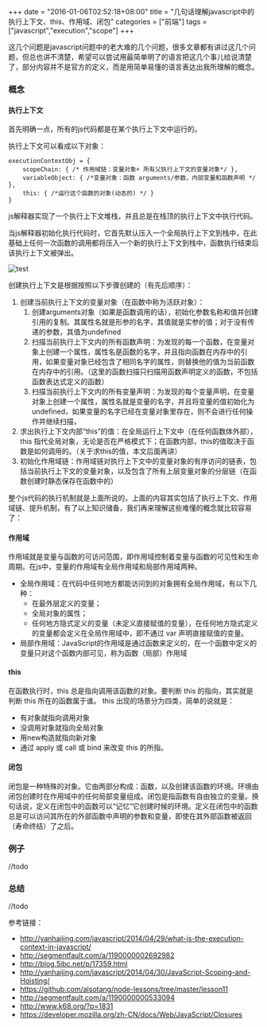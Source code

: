 +++
date = "2016-01-06T02:52:18+08:00"
title = "几句话理解javascript中的执行上下文、this、作用域、闭包"
categories = ["前端"]
tags = ["javascript","execution","scope"]
+++

这几个问题是javascript问题中的老大难的几个问题，很多文章都有讲过这几个问题，但总也讲不清楚，希望可以尝试用最简单明了的语言把这几个事儿给说清楚了，部分内容并不是官方的定义，而是用简单易懂的语言表达出我所理解的概念。

### 概念


#### 执行上下文

首先明确一点，所有的js代码都是在某个执行上下文中运行的。

执行上下文可以看成以下对象：

	executionContextObj = {
	    scopeChain: { /* 作用域链：变量对象+ 所有父执行上下文的变量对象*/ }, 
	    variableObject: { /*变量对象：函数 arguments/参数，内部变量和函数声明 */ }, 
	    this: { /*运行这个函数的对象(动态的) */ } 
	}
	
js解释器实现了一个执行上下文堆栈，并且总是在栈顶的执行上下文中执行代码。

当js解释器初始化执行代码时，它首先默认压入一个全局执行上下文到栈中，在此基础上任何一次函数的调用都将压入一个新的执行上下文到栈中，函数执行结束后该执行上下文被弹出。

![test](http://ww3.sinaimg.cn/large/d9f8fd81gw1exnvbj1v68j20ff080my4.jpg)

创建执行上下文是根据按照以下步骤创建的（有先后顺序）：

1. 创建当前执行上下文的变量对象（在函数中称为活跃对象）：
	1. 创建arguments对象（如果是函数调用的话），初始化参数名称和值并创建引用的复制。其属性名就是形参的名字，其值就是实参的值；对于没有传递的参数，其值为undefined
    2. 扫描当前执行上下文内的所有函数声明：为发现的每一个函数，在变量对象上创建一个属性，属性名是函数的名字，并且指向函数在内存中的引用，如果变量对象已经包含了相同名字的属性，则替换他的值为当前函数在内存中的引用。（这里的函数扫描只扫描用函数声明定义的函数，不包括函数表达式定义的函数）
	3. 扫描当前执行上下文内的所有变量声明：为发现的每个变量声明，在变量对象上创建一个属性，属性名就是变量的名字，并且将变量的值初始化为undefined，如果变量的名字已经在变量对象里存在，则不会进行任何操作并继续扫描，
2. 求出执行上下文内部“this”的值：在全局运行上下文中（在任何函数体外部），this 指代全局对象，无论是否在严格模式下；在函数内部，this的值取决于函数是如何调用的。（关于求this的值，本文后面再讲）
3. 初始化作用域链：作用域链对执行上下文中的变量对象的有序访问的链表，包括当前执行上下文的变量对象，以及包含了所有上层变量对象的分层链（在函数创建时静态保存在函数中的）

整个js代码的执行机制就是上面所说的，上面的内容其实包括了执行上下文、作用域链、提升机制，有了以上知识储备，我们再来理解这些难懂的概念就比较容易了：

#### 作用域

作用域就是变量与函数的可访问范围，即作用域控制着变量与函数的可见性和生命周期。在js中，变量的作用域有全局作用域和局部作用域两种。

- 全局作用域：在代码中任何地方都能访问到的对象拥有全局作用域，有以下几种：
	- 在最外层定义的变量；
	- 全局对象的属性；
	- 任何地方隐式定义的变量（未定义直接赋值的变量），在任何地方隐式定义的变量都会定义在全局作用域中，即不通过 var 声明直接赋值的变量。
- 局部作用域：JavaScript的作用域是通过函数来定义的，在一个函数中定义的变量只对这个函数内部可见，称为函数（局部）作用域

#### this

在函数执行时，this 总是指向调用该函数的对象。要判断 this 的指向，其实就是判断 this 所在的函数属于谁。
this 出现的场景分为四类，简单的说就是：

- 有对象就指向调用对象
- 没调用对象就指向全局对象
- 用new构造就指向新对象
- 通过 apply 或 call 或 bind 来改变 this 的所指。

#### 闭包

闭包是一种特殊的对象。它由两部分构成：函数，以及创建该函数的环境。环境由闭包创建时在作用域中的任何局部变量组成。闭包是指函数有自由独立的变量。换句话说，定义在闭包中的函数可以“记忆”它创建时候的环境。定义在闭包中的函数总是可以访问其所在的外部函数中声明的参数和变量，即使在其外部函数被返回（寿命终结）了之后。

### 例子

//todo

### 总结

//todo



参考链接：

- http://yanhaijing.com/javascript/2014/04/29/what-is-the-execution-context-in-javascript/
- http://segmentfault.com/a/1190000002692982
- http://blog.5ibc.net/p/17359.html
- http://yanhaijing.com/javascript/2014/04/30/JavaScript-Scoping-and-Hoisting/
- https://github.com/alsotang/node-lessons/tree/master/lesson11
- http://segmentfault.com/a/1190000000533094
- http://www.k68.org/?p=1831
- https://developer.mozilla.org/zh-CN/docs/Web/JavaScript/Closures



